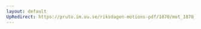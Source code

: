 ```yaml
---
layout: default
UpRedirect: https://pruto.im.uu.se/riksdagen-motions-pdf/1870/mot_1870__ak__45.pdf
---
```

